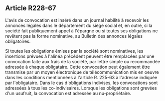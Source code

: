 Article R228-67
----
L'avis de convocation est inséré dans un journal habilité à recevoir les
annonces légales dans le département du siège social et, en outre, si la société
fait publiquement appel à l'épargne ou si toutes ses obligations ne revêtent pas
la forme nominative, au Bulletin des annonces légales obligatoires.

Si toutes les obligations émises par la société sont nominatives, les insertions
prévues à l'alinéa précédent peuvent être remplacées par une convocation faite
aux frais de la société, par lettre simple ou recommandée adressée à chaque
obligataire. Cette convocation peut également être transmise par un moyen
électronique de télécommunication mis en oeuvre dans les conditions mentionnées
à l'article R. 225-63 à l'adresse indiquée par l'obligataire. Dans le cas
d'obligations indivises, les convocations sont adressées à tous les
co-indivisaires. Lorsque les obligations sont grevées d'un usufruit, la
convocation est adressée au nu-propriétaire.
